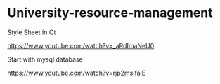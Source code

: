# University-resource-management


Style Sheet in Qt 

https://www.youtube.com/watch?v=_aRdImaNeU0

Start with mysql database 

https://www.youtube.com/watch?v=rjp2msIfalE
